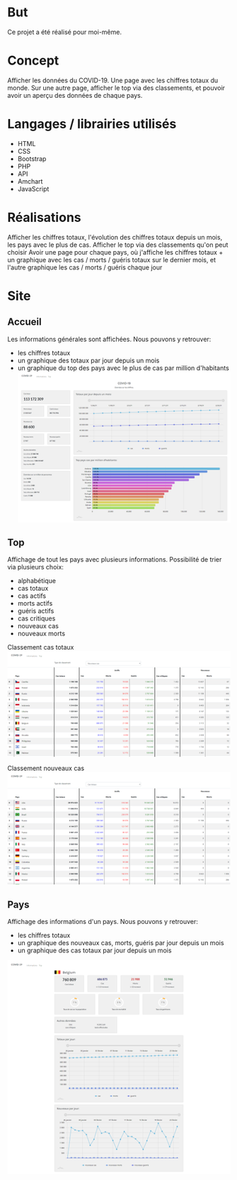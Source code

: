 # But
Ce projet a été réalisé pour moi-même.
# Concept
Afficher les données du COVID-19. Une page avec les chiffres totaux du monde. Sur une autre page, afficher le top via des classements, et pouvoir avoir un aperçu des données de chaque pays.
# Langages / librairies utilisés
* HTML
* CSS
* Bootstrap
* PHP
* API
* Amchart
* JavaScript
# Réalisations
Afficher les chiffres totaux, l'évolution des chiffres totaux depuis un mois, les pays avec le plus de cas.
Afficher le top via des classements qu'on peut choisir
Avoir une page pour chaque pays, où j'affiche les chiffres totaux + un graphique avec les cas / morts / guéris totaux sur le dernier mois, et l'autre graphique les cas / morts / guéris chaque jour

# Site
## Accueil
Les informations générales sont affichées.
Nous pouvons  y retrouver:
* les chiffres totaux
* un graphique des totaux par jour depuis un mois
* un graphique du top des pays avec le plus de cas par million d'habitants
![](image1.png)

## Top
Affichage de tout les pays avec plusieurs informations. Possibilité de trier via plusieurs choix:
* alphabétique
* cas totaux
* cas actifs
* morts actifs
* guéris actifs
* cas critiques
* nouveaux cas
* nouveaux morts

Classement cas totaux
![](image2.png)

Classement nouveaux cas
![](image3.png)

## Pays
Affichage des informations d'un pays.
Nous pouvons y retrouver:
* les chiffres totaux
* un graphique des nouveaux cas, morts, guéris par jour depuis un mois
* un graphique des cas totaux par jour depuis un mois

![](image4.png)
